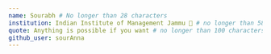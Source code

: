 ```yaml
---
name: Sourabh # No longer than 28 characters
institution: Indian Institute of Management Jammu 🚩 # no longer than 58 characters
quote: Anything is possible if you want # no longer than 100 characters, avoid using quotes(") to guarantee the format remains the same.
github_user: sourAnna
---
```

